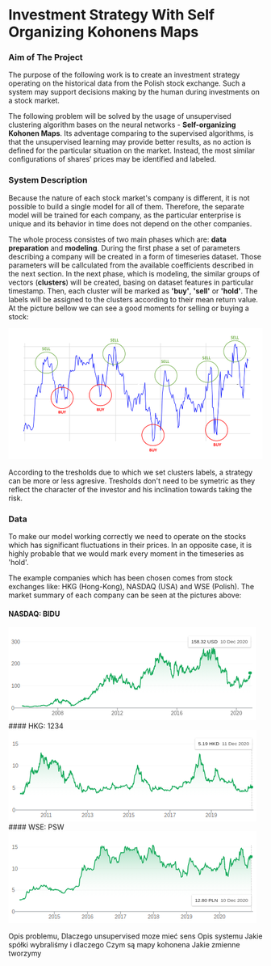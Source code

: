 # Investment Strategy With Self Organizing Kohonens Maps

### Aim of The Project
The purpose of the following work is to create an investment strategy operating on the historical data from the Polish stock exchange. Such a system may support decisions making by the human during investments on a stock market. 

The following problem will be solved by the usage of unsupervised clustering algorithm bases on the neural networks - **Self-organizing Kohonen Maps**. Its adventage comparing to the supervised algorithms, is that the unsupervised learning may provide better results, as no action is defined for the particular situation on the market. Instead, the most similar configurations of shares’ prices may be identified and labeled.

### System Description
Because the nature of each stock market's company is different, it is not possible to build a single model for all of them. Therefore, the separate model will be trained for each company, as the particular enterprise is unique and its behavior in time does not depend on the other companies.

The whole process consistes of two main phases which are: **data preparation** and **modeling**. During the first phase a set of parameters describing a company will be created in a form of timeseries dataset. Those parameters will be callculated from the available coefficients described in the next section. In the next phase, which is modeling, the similar groups of vectors (**clusters**) will be created, basing on dataset features in particular timestamp. Then, each cluster will be marked as **'buy'**, **'sell'** or **'hold'**. The labels will be assigned to the clusters according to their mean return value. At the picture bellow we can see a good moments for selling or buying a stock:

<img src='images/buy_sell.png'>

According to the tresholds due to which we set clusters labels, a strategy can be more or less agresive. Tresholds don't need to be symetric as they reflect the
character of the investor and his inclination towards taking the risk.

### Data
To make our model working correctly we need to operate on the stocks which has significant fluctuations in their prices. In an opposite case, it is highly probable that we would mark every moment in the timeseries as 'hold'.

The example companies which has been chosen comes from stock exchanges like: HKG (Hong-Kong), NASDAQ (USA) and WSE (Polish). The market summary of each company can be seen at the pictures above:

#### NASDAQ: BIDU
<img src='images/baidu.png' title='NASDAQ: BIDU'>
#### HKG: 1234
<img src='images/ltd.png' title='HKG: 1234'>
#### WSE: PSW
<img src='images/PGS.png' title='WSE: PSW'>








Opis problemu, Dlaczego unsupervised moze mieć sens
Opis systemu
Jakie spółki wybraliśmy i dlaczego
Czym są mapy kohonena
Jakie zmienne tworzymy

